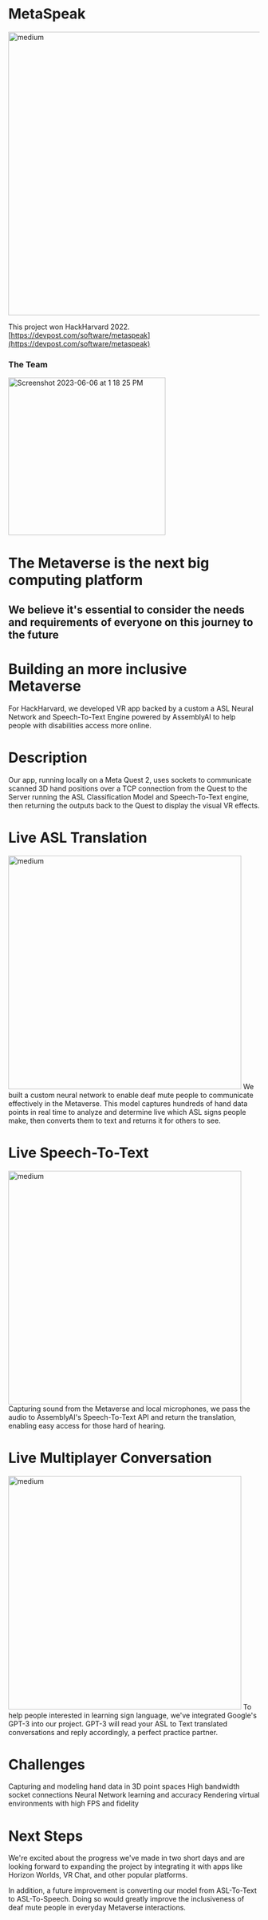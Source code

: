 # MetaSpeak

<img width="567" alt="medium" src="https://github.com/SamPom100/hack-harvard/assets/28206070/168c6b40-71a0-4a25-a30b-bd1f9fbea3dd">


This project won HackHarvard 2022.
[https://devpost.com/software/metaspeak](https://devpost.com/software/metaspeak)


### The Team
<img width="315" alt="Screenshot 2023-06-06 at 1 18 25 PM" src="https://github.com/SamPom100/hack-harvard/assets/28206070/b1145132-1d15-4d45-8405-af781e8bf4f3">




# The Metaverse is the next big computing platform

## We believe it's essential to consider the needs and requirements of everyone on this journey to the future

# Building an more inclusive Metaverse
For HackHarvard, we developed VR app backed by a custom a ASL Neural Network and Speech-To-Text Engine powered by AssemblyAI to help people with disabilities access more online.

# Description
Our app, running locally on a Meta Quest 2, uses sockets to communicate scanned 3D hand positions over a TCP connection from the Quest to the Server running the ASL Classification Model and Speech-To-Text engine, then returning the outputs back to the Quest to display the visual VR effects.

# Live ASL Translation
<img width="467" alt="medium" src="https://res.cloudinary.com/devpost/image/fetch/s--PghhGZTB--/c_limit,f_auto,fl_lossy,q_auto:eco,w_900/https://i.imgur.com/o2TnhKW.png">
We built a custom neural network to enable deaf mute people to communicate effectively in the Metaverse. This model captures hundreds of hand data points in real time to analyze and determine live which ASL signs people make, then converts them to text and returns it for others to see.

# Live Speech-To-Text
<img width="467" alt="medium" src="https://res.cloudinary.com/devpost/image/fetch/s--84Blb8qa--/c_limit,f_auto,fl_lossy,q_auto:eco,w_900/https://i.imgur.com/AUUhzly.png">
Capturing sound from the Metaverse and local microphones, we pass the audio to AssemblyAI's Speech-To-Text API and return the translation, enabling easy access for those hard of hearing.

# Live Multiplayer Conversation
<img width="467" alt="medium" src="https://res.cloudinary.com/devpost/image/fetch/s--OKtu5Sw4--/c_limit,f_auto,fl_lossy,q_auto:eco,w_900/https://i.imgur.com/f1ZPsoL.png">
To help people interested in learning sign language, we've integrated Google's GPT-3 into our project. GPT-3 will read your ASL to Text translated conversations and reply accordingly, a perfect practice partner.

# Challenges
Capturing and modeling hand data in 3D point spaces
High bandwidth socket connections
Neural Network learning and accuracy
Rendering virtual environments with high FPS and fidelity

# Next Steps
We're excited about the progress we've made in two short days and are looking forward to expanding the project by integrating it with apps like Horizon Worlds, VR Chat, and other popular platforms.

In addition, a future improvement is converting our model from ASL-To-Text to ASL-To-Speech. Doing so would greatly improve the inclusiveness of deaf mute people in everyday Metaverse interactions.
